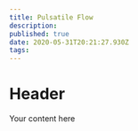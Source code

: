 ```yaml
---
title: Pulsatile Flow
description: 
published: true
date: 2020-05-31T20:21:27.930Z
tags: 
---
```


# Header
Your content here